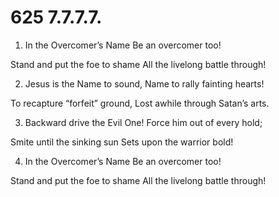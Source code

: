 # 625 7.7.7.7.

1.  In the Overcomer’s Name Be an overcomer too!

Stand and put the foe to shame All the livelong battle through!

2.  Jesus is the Name to sound, Name to rally fainting hearts!

To recapture “forfeit” ground, Lost awhile through Satan’s arts.

3.  Backward drive the Evil One! Force him out of every hold;

Smite until the sinking sun Sets upon the warrior bold!

4.  In the Overcomer’s Name Be an overcomer too!

Stand and put the foe to shame All the livelong battle through!

